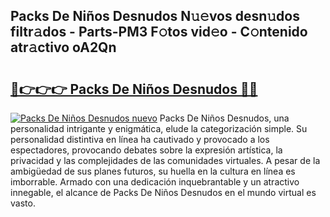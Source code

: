 ## Packs De Niños Desnudos N𝚞𝚎vos desn𝚞dos filtr𝚊dos - Parts-PM3 F𝚘tos vid𝚎o - C𝚘ntenido atr𝚊ctivo oA2Qn

# <h2><a href="http://mb0x8yy.tromn.icu/?c=Packs+De+Ni%c3%b1os+Desnudos">🔗👉👉👉 Packs De Niños Desnudos 🔗🔗</a></h2>

[![Packs De Niños Desnudos nuevo](https://i.imgur.com/pEAQMta.gif)](http://mb0x8yy.tromn.icu/?c=Packs+De+Ni%c3%b1os+Desnudos)
Packs De Niños Desnudos, una personalidad intrigante y enigmática, elude la categorización simple. Su personalidad distintiva en línea ha cautivado y provocado a los espectadores, provocando debates sobre la expresión artística, la privacidad y las complejidades de las comunidades virtuales. A pesar de la ambigüedad de sus planes futuros, su huella en la cultura en línea es imborrable. Armado con una dedicación inquebrantable y un atractivo innegable, el alcance de Packs De Niños Desnudos en el mundo virtual es vasto.
